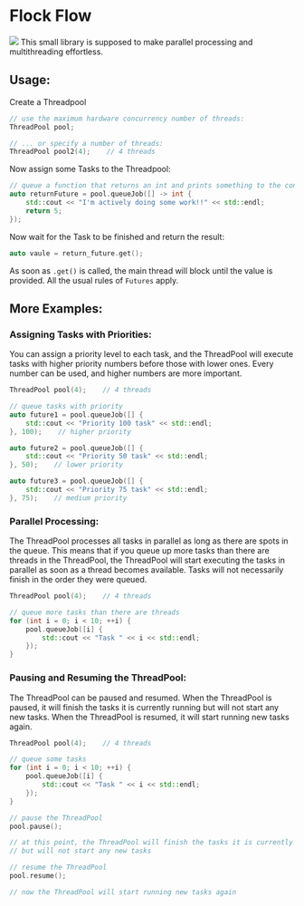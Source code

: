 # Flock Flow

<a href='https://jenkins.shodan.fyi/job/FlockFlow/'><img src='https://jenkins.shodan.fyi/buildStatus/icon?job=FlockFlow'></a>
This small library is supposed to make parallel processing and multithreading effortless.

## Usage:

Create a Threadpool

```c++
// use the maximum hardware concurrency number of threads:
ThreadPool pool;

// ... or specify a number of threads:
ThreadPool pool2(4);    // 4 threads
```

Now assign some Tasks to the Threadpool:

```c++
// queue a function that returns an int and prints something to the console
auto returnFuture = pool.queueJob([] -> int {
    std::cout << "I'm actively doing some work!!" << std::endl;
    return 5;
});
```

Now wait for the Task to be finished and return the result:

```c++
auto vaule = return_future.get();
```

As soon as `.get()` is called, the main thread will block until the value is provided.
All the usual rules of `Futures` apply.


## More Examples:

### Assigning Tasks with Priorities:

You can assign a priority level to each task, and the ThreadPool will execute tasks with higher priority numbers before those with lower ones. Every number can be used, and higher numbers are more important.

```c++
ThreadPool pool(4);    // 4 threads

// queue tasks with priority
auto future1 = pool.queueJob([] {
    std::cout << "Priority 100 task" << std::endl;
}, 100);    // higher priority

auto future2 = pool.queueJob([] {
    std::cout << "Priority 50 task" << std::endl;
}, 50);    // lower priority

auto future3 = pool.queueJob([] {
    std::cout << "Priority 75 task" << std::endl;
}, 75);    // medium priority
```

### Parallel Processing:

The ThreadPool processes all tasks in parallel as long as there are spots in the queue. This means that if you queue up more tasks than there are threads in the ThreadPool, the ThreadPool will start executing the tasks in parallel as soon as a thread becomes available. Tasks will not necessarily finish in the order they were queued.

```c++
ThreadPool pool(4);    // 4 threads

// queue more tasks than there are threads
for (int i = 0; i < 10; ++i) {
    pool.queueJob([i] {
        std::cout << "Task " << i << std::endl;
    });
}
```

### Pausing and Resuming the ThreadPool:

The ThreadPool can be paused and resumed. When the ThreadPool is paused, it will finish the tasks it is currently running but will not start any new tasks. When the ThreadPool is resumed, it will start running new tasks again.

```c++
ThreadPool pool(4);    // 4 threads

// queue some tasks
for (int i = 0; i < 10; ++i) {
    pool.queueJob([i] {
        std::cout << "Task " << i << std::endl;
    });
}

// pause the ThreadPool
pool.pause();

// at this point, the ThreadPool will finish the tasks it is currently running,
// but will not start any new tasks

// resume the ThreadPool
pool.resume();

// now the ThreadPool will start running new tasks again
```